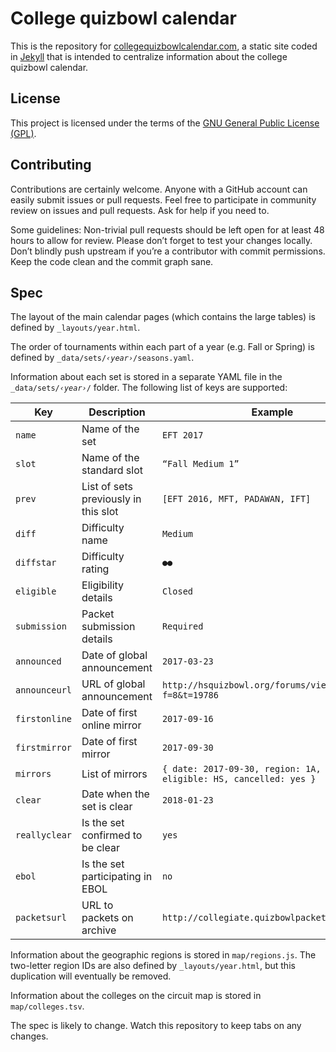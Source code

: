 # College quizbowl calendar

This is the repository for [collegequizbowlcalendar.com](https://collegequizbowlcalendar.com/),
a static site coded in [Jekyll](https://jekyllrb.com/) that is intended to centralize information about the college quizbowl calendar.

## License

This project is licensed under the terms of the [GNU General Public License (GPL)](https://www.gnu.org/licenses/gpl-3.0.en.html).

## Contributing

Contributions are certainly welcome. Anyone with a GitHub account can easily submit issues or pull requests. Feel free to participate in community review on issues and pull requests. Ask for help if you need to.

Some guidelines: Non-trivial pull requests should be left open for at least 48 hours to allow for review. Please don’t forget to test your changes locally. Don’t blindly push upstream if you’re a contributor with commit permissions. Keep the code clean and the commit graph sane.

## Spec

The layout of the main calendar pages (which contains the large tables) is defined by `_layouts/year.html`.

The order of tournaments within each part of a year (e.g. Fall or Spring) is defined by <code>\_data/sets/_‹year›_/seasons.yaml</code>.

Information about each set is stored in a separate YAML file in the <code>\_data/sets/_‹year›_/</code> folder. The following list of keys are supported:

Key | Description | Example
-|-|-
`name`        | Name of the set                      | `EFT 2017`
`slot`        | Name of the standard slot            | `“Fall Medium 1”`
`prev`        | List of sets previously in this slot | `[EFT 2016, MFT, PADAWAN, IFT]`
`diff`        | Difficulty name                      | `Medium`
`diffstar`    | Difficulty rating                    | `●●`
`eligible`    | Eligibility details                  | `Closed`
`submission`  | Packet submission details            | `Required`
`announced`   | Date of global announcement          | `2017-03-23`
`announceurl` | URL of global announcement           | `http://hsquizbowl.org/forums/viewtopic.php?f=8&t=19786`
`firstonline` | Date of first online mirror          | `2017-09-16`
`firstmirror` | Date of first mirror                 | `2017-09-30`
`mirrors`     | List of mirrors                      | `{ date: 2017-09-30, region: 1A, name: Yale,` <br /> `eligible: HS, cancelled: yes }`
`clear`       | Date when the set is clear           | `2018-01-23`
`reallyclear` | Is the set confirmed to be clear     | `yes`
`ebol`        | Is the set participating in EBOL     | `no`
`packetsurl`  | URL to packets on archive            | `http://collegiate.quizbowlpackets.com/2048/`

Information about the geographic regions is stored in `map/regions.js`. The two-letter region IDs are also defined by `_layouts/year.html`, but this duplication will eventually be removed.

Information about the colleges on the circuit map is stored in `map/colleges.tsv`.

The spec is likely to change. Watch this repository to keep tabs on any changes.
